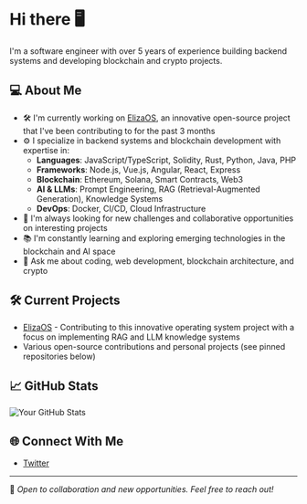 # Hi there 🖥️

I'm a software engineer with over 5 years of experience building backend systems and developing blockchain and crypto projects.

## 💻 About Me
- 🛠️ I'm currently working on [ElizaOS](https://github.com/elizaOS/eliza), an innovative open-source project that I've been contributing to for the past 3 months
- ⚙️ I specialize in backend systems and blockchain development with expertise in:
  - **Languages**: JavaScript/TypeScript, Solidity, Rust, Python, Java, PHP
  - **Frameworks**: Node.js, Vue.js, Angular, React, Express
  - **Blockchain**: Ethereum, Solana, Smart Contracts, Web3
  - **AI & LLMs**: Prompt Engineering, RAG (Retrieval-Augmented Generation), Knowledge Systems
  - **DevOps**: Docker, CI/CD, Cloud Infrastructure
- 🔗 I'm always looking for new challenges and collaborative opportunities on interesting projects
- 📚 I'm constantly learning and exploring emerging technologies in the blockchain and AI space
- 💾 Ask me about coding, web development, blockchain architecture, and crypto

## 🛠️ Current Projects
- [ElizaOS](https://github.com/elizaOS/eliza) - Contributing to this innovative operating system project with a focus on implementing RAG and LLM knowledge systems
- Various open-source contributions and personal projects (see pinned repositories below)

## 📈 GitHub Stats
![Your GitHub Stats](https://github-readme-stats.vercel.app/api?username=0xbbjoker&show_icons=true&theme=radical)

## 🌐 Connect With Me
- [Twitter](https://x.com/ZeroByteFox)

---

💼 *Open to collaboration and new opportunities. Feel free to reach out!*
